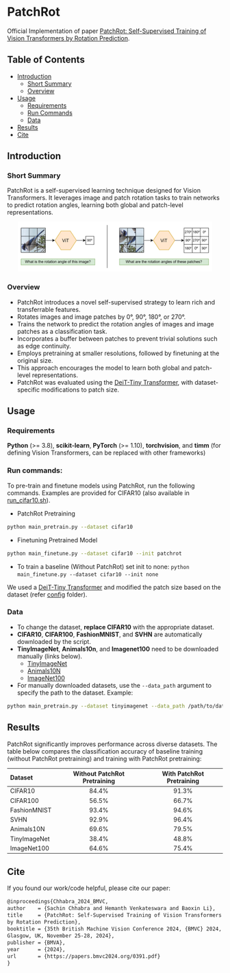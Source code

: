 # PatchRot
Official Implementation of paper [PatchRot: Self-Supervised Training of Vision Transformers by Rotation Prediction](https://bmvc2024.org/proceedings/391/). <br>

## Table of Contents
- [Introduction](#introduction)
  - [Short Summary](#short-summary)
  - [Overview](#overview)
- [Usage](#usage)
  - [Requirements](#requirements)
  - [Run Commands](#run-commands)
  - [Data](#data)
- [Results](#results)
- [Cite](#cite)

## Introduction
### Short Summary
PatchRot is a self-supervised learning technique designed for Vision Transformers. It leverages image and patch rotation tasks to train networks to predict rotation angles, learning both global and patch-level representations.
<p align="center">
<img src="/figures/Toy.jpg" width="90%"></img>
</p>

### Overview
- PatchRot introduces a novel self-supervised strategy to learn rich and transferrable features.
- Rotates images and image patches by 0°, 90°, 180°, or 270°.
- Trains the network to predict the rotation angles of images and image patches as a classification task.
- Incorporates a buffer between patches to prevent trivial solutions such as edge continuity.
- Employs pretraining at smaller resolutions, followed by finetuning at the original size.
- This approach encourages the model to learn both global and patch-level representations.
- PatchRot was evaluated using the [DeiT-Tiny Transformer](https://arxiv.org/abs/2012.12877), with dataset-specific modifications to patch size.

## Usage
### Requirements
**Python** (>= 3.8),  **scikit-learn**,  **PyTorch** (>= 1.10), **torchvision**, and **timm** (for defining Vision Transformers, can be replaced with other frameworks)

### Run commands:
To pre-train and finetune models using PatchRot, run the following commands. Examples are provided for CIFAR10 (also available in <a href="run_cifar10.sh">run_cifar10.sh</a>).
- PatchRot Pretraining
```bash
python main_pretrain.py --dataset cifar10
```
- Finetuning Pretrained Model
```bash
python main_finetune.py --dataset cifar10 --init patchrot
```
- To train a baseline (Without PatchRot) set init to none: `python main_finetune.py --dataset cifar10 --init none`

We used a [DeiT-Tiny Transformer](https://arxiv.org/abs/2012.12877) and modified the patch size based on the dataset (refer <a href="https://github.com/s-chh/PatchRot/tree/main/config">config</a> folder).

### Data
- To change the dataset, **replace CIFAR10** with the appropriate dataset. <br>
- **CIFAR10**, **CIFAR100**, **FashionMNIST**, and **SVHN** are automatically downloaded by the script.
- **TinyImageNet**, **Animals10n**, and **Imagenet100** need to be downloaded manually (links below).
	- [TinyImageNet](http://cs231n.stanford.edu/tiny-imagenet-200.zip)  
	- [Animals10N](https://dm.kaist.ac.kr/datasets/animal-10n/)  
	- [ImageNet100](https://www.kaggle.com/datasets/ambityga/imagenet100)  
- For manually downloaded datasets, use the `--data_path` argument to specify the path to the dataset. Example:
```bash
python main_pretrain.py --dataset tinyimagenet --data_path /path/to/data
```

## Results
PatchRot significantly improves performance across diverse datasets. The table below compares the classification accuracy of baseline training (without PatchRot pretraining) and training with PatchRot pretraining:

| Dataset          | Without PatchRot Pretraining | With PatchRot Pretraining   |
|:-----------------|:----------------------------:|:---------------------------:|
| CIFAR10          | 84.4%                        | 91.3%                       |
| CIFAR100         | 56.5%                        | 66.7%                       |
| FashionMNIST     | 93.4%                        | 94.6%                       |
| SVHN             | 92.9%                        | 96.4%                       |
| Animals10N       | 69.6%                        | 79.5%                       |
| TinyImageNet     | 38.4%                        | 48.8%                       |
| ImageNet100      | 64.6%                        | 75.4%                       |


## Cite
If you found our work/code helpful, please cite our paper:
```
@inproceedings{Chhabra_2024_BMVC,
author    = {Sachin Chhabra and Hemanth Venkateswara and Baoxin Li},
title     = {PatchRot: Self-Supervised Training of Vision Transformers by Rotation Prediction},
booktitle = {35th British Machine Vision Conference 2024, {BMVC} 2024, Glasgow, UK, November 25-28, 2024},
publisher = {BMVA},
year      = {2024},
url       = {https://papers.bmvc2024.org/0391.pdf}
}
```

